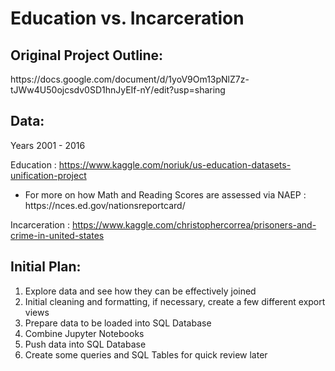 <h1>Education vs. Incarceration</h1>

<h2>Original Project Outline:</h2> 
https://docs.google.com/document/d/1yoV9Om13pNlZ7z-tJWw4U50ojcsdv0SD1hnJyEIf-nY/edit?usp=sharing

<h2>Data:</h2> 

Years 2001 - 2016

  Education : https://www.kaggle.com/noriuk/us-education-datasets-unification-project
  
  <ul> 
    <li> For more on how Math and Reading Scores are assessed via NAEP : https://nces.ed.gov/nationsreportcard/ </li>

  </ul>

  Incarceration : https://www.kaggle.com/christophercorrea/prisoners-and-crime-in-united-states
  

<h2>Initial Plan:</h2> 

<ol>
  <li> Explore data and see how they can be effectively joined </li>
  <li> Initial cleaning and formatting, if necessary, create a few different export views </li>
  <li> Prepare data to be loaded into SQL Database </li>
  <li> Combine Jupyter Notebooks </li>
  <li> Push data into SQL Database </li>
  <li> Create some queries and SQL Tables for quick review later </li>
</ol>
